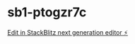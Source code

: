 # sb1-ptogzr7c

[Edit in StackBlitz next generation editor ⚡️](https://stackblitz.com/~/github.com/macosta/sb1-ptogzr7c)